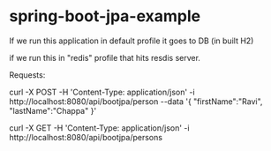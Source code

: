 # spring-boot-jpa-example

If we run this application in default profile it goes to DB (in built H2)

if we run this in "redis" profile that hits resdis server.

Requests:

curl -X POST -H 'Content-Type: application/json' -i http://localhost:8080/api/bootjpa/person --data '{ "firstName":"Ravi", "lastName":"Chappa" }'

curl -X GET -H 'Content-Type: application/json' -i http://localhost:8080/api/bootjpa/persons
